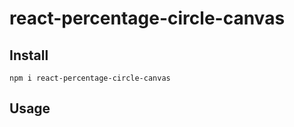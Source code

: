 # react-percentage-circle-canvas

## Install

```
npm i react-percentage-circle-canvas
```

## Usage

```

```
